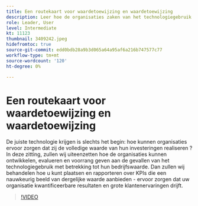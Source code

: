 ```yaml
---
title: Een routekaart voor waardetoewijzing en waardetoewijzing
description: Leer hoe de organisaties zaken van het technologiegebruik met betrekking tot hun bedrijfswaarde kunnen ontwikkelen, evalueren en prioriteren, plaatsen en rapporteren over KPIs die uw organisatie verzekeren drijft kwantificeerbare resultaten en grote klantenervaringen.
role: Leader, User
level: Intermediate
kt: 11123
thumbnail: 3409242.jpeg
hidefromtoc: true
source-git-commit: edd0bdb28a9b3d065a64a95af6a216b747577c77
workflow-type: tm+mt
source-wordcount: '120'
ht-degree: 0%

---
```


# Een routekaart voor waardetoewijzing en waardetoewijzing

De juiste technologie krijgen is slechts het begin: hoe kunnen organisaties ervoor zorgen dat zij de volledige waarde van hun investeringen realiseren ? In deze zitting, zullen wij uiteenzetten hoe de organisaties kunnen ontwikkelen, evalueren en voorrang geven aan de gevallen van het technologiegebruik met betrekking tot hun bedrijfswaarde. Dan zullen wij behandelen hoe u kunt plaatsen en rapporteren over KPIs die een nauwkeurig beeld van dergelijke waarde aanbieden - ervoor zorgen dat uw organisatie kwantificeerbare resultaten en grote klantenervaringen drijft.

>[!VIDEO](https://video.tv.adobe.com/v/3409242/?quality=12&learn=on)
